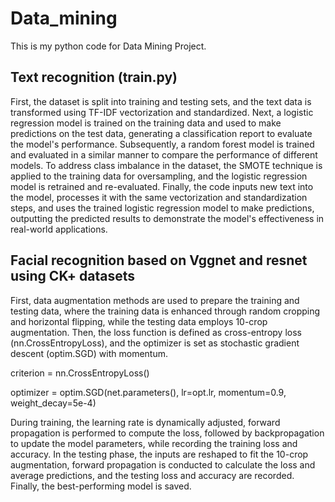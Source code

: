 # Data_mining

This is my python code for Data Mining Project.

## Text recognition (train.py)

First, the dataset is split into training and testing sets, and the text data is transformed using TF-IDF vectorization and standardized. Next, a logistic regression model is trained on the training data and used to make predictions on the test data, generating a classification report to evaluate the model's performance. Subsequently, a random forest model is trained and evaluated in a similar manner to compare the performance of different models. To address class imbalance in the dataset, the SMOTE technique is applied to the training data for oversampling, and the logistic regression model is retrained and re-evaluated. Finally, the code inputs new text into the model, processes it with the same vectorization and standardization steps, and uses the trained logistic regression model to make predictions, outputting the predicted results to demonstrate the model's effectiveness in real-world applications.

## Facial recognition based on Vggnet and resnet using CK+ datasets

First, data augmentation methods are used to prepare the training and testing data, where the training data is enhanced through random cropping and horizontal flipping, while the testing data employs 10-crop augmentation. Then, the loss function is defined as cross-entropy loss (nn.CrossEntropyLoss), and the optimizer is set as stochastic gradient descent (optim.SGD) with momentum.

criterion = nn.CrossEntropyLoss()

optimizer = optim.SGD(net.parameters(), lr=opt.lr, momentum=0.9, weight_decay=5e-4)

During training, the learning rate is dynamically adjusted, forward propagation is performed to compute the loss, followed by backpropagation to update the model parameters, while recording the training loss and accuracy. In the testing phase, the inputs are reshaped to fit the 10-crop augmentation, forward propagation is conducted to calculate the loss and average predictions, and the testing loss and accuracy are recorded. Finally, the best-performing model is saved.

